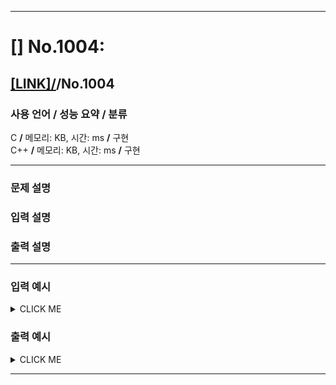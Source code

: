 <hr>

# [] No.1004: 

## [[LINK]/](http://ascode.org/problem.php?id=1004)/No.1004 

### 사용 언어 / 성능 요약 / 분류 

C **/** 메모리:  KB, 시간:  ms **/** 구현 <br>
C++ **/** 메모리:  KB, 시간:  ms **/** 구현 <br>

<hr>

### 문제 설명 



### 입력 설명 



### 출력 설명 



<hr>

### 입력 예시

<details><summary>CLICK ME</summary>
<pre>
<strong></strong>
</pre>
</details>

### 출력 예시

<details><summary>CLICK ME</summary>
<pre>
<strong></strong>
</pre>
</details>

<hr>
